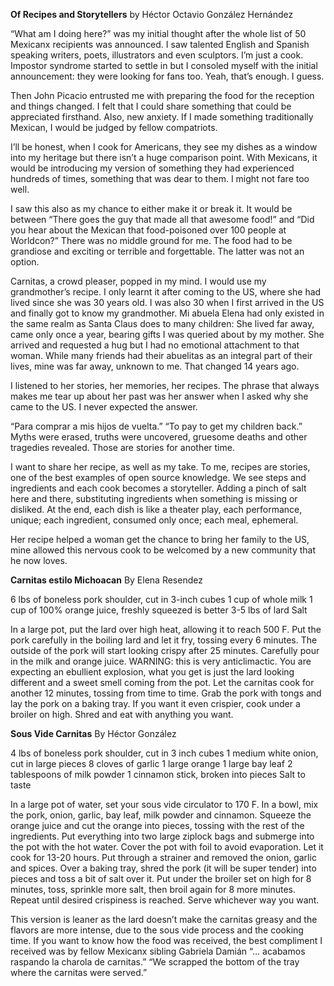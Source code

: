 **Of Recipes and Storytellers**
by Héctor Octavio González Hernández

“What am I doing here?” was my initial thought after the whole list of 50 Mexicanx recipients was announced. I saw talented English and Spanish speaking writers, poets, illustrators and even sculptors. I’m just a cook. Impostor syndrome started to settle in but I consoled myself with the initial announcement: they were looking for fans too. Yeah, that’s enough. I guess.

Then John Picacio entrusted me with preparing the food for the reception and things changed. I felt that I could share something that could be appreciated firsthand. Also, new anxiety. If I made something traditionally Mexican, I would be judged by fellow compatriots.

I’ll be honest, when I cook for Americans, they see my dishes as a window into my heritage but there isn’t a huge comparison point. With Mexicans, it would be introducing my version of something they had experienced hundreds of times, something that was dear to them. I might not fare too well.

I saw this also as my chance to either make it or break it. It would be between “There goes the guy that made all that awesome food!” and “Did you hear about the Mexican that food-poisoned over 100 people at Worldcon?” There was no middle ground for me. The food had to be grandiose and exciting or terrible and forgettable. The latter was not an option.

Carnitas, a crowd pleaser, popped in my mind. I would use my grandmother’s recipe. I only learnt it after coming to the US, where she had lived since she was 30 years old. I was also 30 when I first arrived in the US and finally got to know my grandmother. Mi abuela Elena had only existed in the same realm as Santa Claus does to many children: She lived far away, came only once a year, bearing gifts I was queried about by my mother. She arrived and requested a hug but I had no emotional attachment to that woman. While many friends had their abuelitas as an integral part of their lives, mine was far away, unknown to me. That changed 14 years ago.

I listened to her stories, her memories, her recipes. The phrase that always makes me tear up about her past was her answer when I asked why she came to the US. I never expected the answer.

“Para comprar a mis hijos de vuelta.” “To pay to get my children back.” Myths were erased, truths were uncovered, gruesome deaths and other tragedies revealed. Those are stories for another time.

I want to share her recipe, as well as my take. To me, recipes are stories, one of the best examples of open source knowledge. We see steps and ingredients and each cook becomes a storyteller. Adding a pinch of salt here and there, substituting ingredients when something is missing or disliked. At the end, each dish is like a theater play, each performance, unique; each ingredient, consumed only once; each meal, ephemeral.

Her recipe helped a woman get the chance to bring her family to the US, mine allowed this nervous cook to be welcomed by a new community that he now loves.

**Carnitas estilo Michoacan**
By Elena Resendez

6 lbs of boneless pork shoulder, cut in 3-inch cubes
1 cup of whole milk
1 cup of 100% orange juice, freshly squeezed is better
3-5 lbs of lard
Salt

In a large pot, put the lard over high heat, allowing it to reach 500 F. Put the pork carefully in the boiling lard and let it fry, tossing every 6 minutes. The outside of the pork will start looking crispy after 25 minutes. Carefully pour in the milk and orange juice. WARNING: this is very anticlimactic. You are expecting an ebullient explosion, what you get is just the lard looking different and a sweet smell coming from the pot. Let the carnitas cook for another 12 minutes, tossing from time to time. Grab the pork with tongs and lay the pork on a baking tray. If you want it even crispier, cook under a broiler on high. Shred and eat with anything you want.

**Sous Vide Carnitas**
By Héctor González

4 lbs of boneless pork shoulder, cut in 3 inch cubes
1 medium white onion, cut in large pieces
8 cloves of garlic
1 large orange
1 large bay leaf
2 tablespoons of milk powder
1 cinnamon stick, broken into pieces
Salt to taste

In a large pot of water, set your sous vide circulator to 170 F. In a bowl, mix the pork, onion, garlic, bay leaf, milk powder and cinnamon. Squeeze the orange juice and cut the orange into pieces, tossing with the rest of the ingredients. Put everything into two large ziplock bags and submerge into the pot with the hot water. Cover the pot with foil to avoid evaporation. Let it cook for 13-20 hours. Put through a strainer and removed the onion, garlic and spices. Over a baking tray, shred the pork (it will be super tender) into pieces and toss a bit of salt over it. Put under the broiler set on high for 8 minutes, toss, sprinkle more salt, then broil again for 8 more minutes. Repeat until desired crispiness is reached. Serve whichever way you want.

This version is leaner as the lard doesn’t make the carnitas greasy and the flavors are more intense, due to the sous vide process and the cooking time. If you want to know how the food was received, the best compliment I received was by fellow Mexicanx sibling Gabriela Damián “… acabamos raspando la charola de carnitas.” “We scrapped the bottom of the tray where the carnitas were served.”
